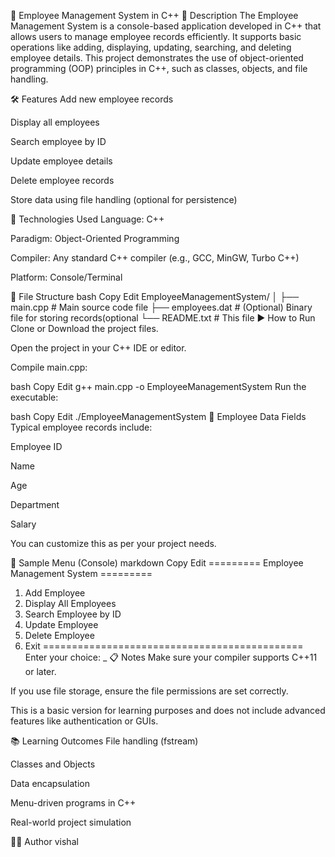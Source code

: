 📘 Employee Management System in C++
📌 Description
The Employee Management System is a console-based application developed in C++ that allows users to manage employee records efficiently. It supports basic operations like adding, displaying, updating, searching, and deleting employee details. This project demonstrates the use of object-oriented programming (OOP) principles in C++, such as classes, objects, and file handling.

🛠️ Features
Add new employee records

Display all employees

Search employee by ID

Update employee details

Delete employee records

Store data using file handling (optional for persistence)

🧱 Technologies Used
Language: C++

Paradigm: Object-Oriented Programming

Compiler: Any standard C++ compiler (e.g., GCC, MinGW, Turbo C++)

Platform: Console/Terminal

📂 File Structure
bash
Copy
Edit
EmployeeManagementSystem/
│
├── main.cpp              # Main source code file
├── employees.dat         # (Optional) Binary file for storing records(optional
└── README.txt            # This file
▶️ How to Run
Clone or Download the project files.

Open the project in your C++ IDE or editor.

Compile main.cpp:

bash
Copy
Edit
g++ main.cpp -o EmployeeManagementSystem
Run the executable:

bash
Copy
Edit
./EmployeeManagementSystem
👤 Employee Data Fields
Typical employee records include:

Employee ID

Name

Age

Department

Salary

You can customize this as per your project needs.

📌 Sample Menu (Console)
markdown
Copy
Edit
========= Employee Management System =========
1. Add Employee
2. Display All Employees
3. Search Employee by ID
4. Update Employee
5. Delete Employee
6. Exit
=============================================
Enter your choice: _
📋 Notes
Make sure your compiler supports C++11 or later.

If you use file storage, ensure the file permissions are set correctly.

This is a basic version for learning purposes and does not include advanced features like authentication or GUIs.

📚 Learning Outcomes
File handling (fstream)

Classes and Objects

Data encapsulation

Menu-driven programs in C++

Real-world project simulation

👨‍💻 Author
vishal
